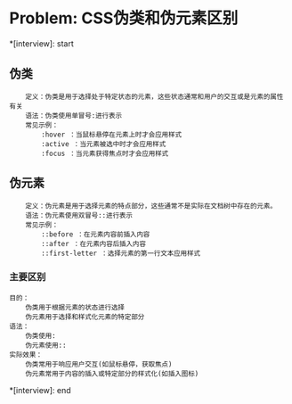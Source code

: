 # Problem: CSS伪类和伪元素区别

*[interview]: start
## 伪类
        定义：伪类是用于选择处于特定状态的元素，这些状态通常和用户的交互或是元素的属性有关
        语法：伪类使用单冒号:进行表示
        常见示例：
            :hover ：当鼠标悬停在元素上时才会应用样式
            :active ：当元素被选中时才会应用样式
            :focus ：当元素获得焦点时才会应用样式
## 伪元素
        定义：伪元素是用于选择元素的特点部分，这些通常不是实际在文档树中存在的元素。
        语法：伪元素使用双冒号::进行表示
        常见示例：
            ::before ：在元素内容前插入内容
            ::after ：在元素内容后插入内容
            ::first-letter ：选择元素的第一行文本应用样式


### 主要区别    
    目的：
        伪类用于根据元素的状态进行选择
        伪元素用于选择和样式化元素的特定部分
    语法：
        伪类使用:
        伪元素使用::
    实际效果：
        伪类常用于响应用户交互(如鼠标悬停，获取焦点)
        伪元素常用于内容的插入或特定部分的样式化(如插入图标)
    
        
*[interview]: end
